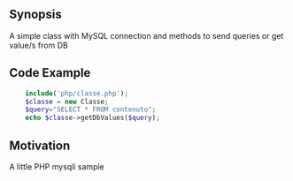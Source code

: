 ## Synopsis

A simple class with MySQL connection and methods to send queries or get value/s from DB

## Code Example
```php
    include('php/classe.php');
    $classe = new Classe;
    $query="SELECT * FROM contenuto";
    echo $classe->getDbValues($query);
```

## Motivation

A little PHP mysqli sample
